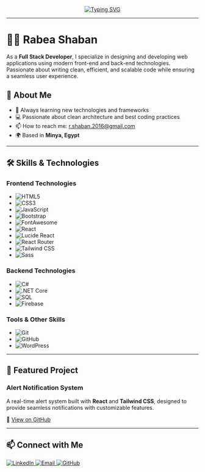 <p align="center">
  <a href="https://git.io/typing-svg">
    <img src="https://readme-typing-svg.demolab.com?font=Fira+Code&pause=1000&width=435&lines=Rabea+Shaban+-+Full+Stack+Developer;Building+scalable+web+applications;Always+learning+new+technologies" alt="Typing SVG" />
  </a>
</p>

---

# 👨‍💻 Rabea Shaban

As a **Full Stack Developer**, I specialize in designing and developing web applications using modern front-end and back-end technologies. Passionate about writing clean, efficient, and scalable code while ensuring a seamless user experience.

## 🚀 About Me
- 🌱 Always learning new technologies and frameworks
- 💻 Passionate about clean architecture and best coding practices
- 📫 How to reach me: [r.shaban.2016@gmail.com](mailto:r.shaban.2016@gmail.com)
- 🌍 Based in **Minya, Egypt**

---

## 🛠️ Skills & Technologies

### **Frontend Technologies**
- ![HTML5](https://img.shields.io/badge/HTML5-%23E34F26.svg?style=for-the-badge&logo=html5&logoColor=white)
- ![CSS3](https://img.shields.io/badge/CSS3-%231572B6.svg?style=for-the-badge&logo=css3&logoColor=white)
- ![JavaScript](https://img.shields.io/badge/JavaScript-%23F7DF1E.svg?style=for-the-badge&logo=javascript&logoColor=black)
- ![Bootstrap](https://img.shields.io/badge/Bootstrap-%237952B3.svg?style=for-the-badge&logo=bootstrap&logoColor=white)
- ![FontAwesome](https://img.shields.io/badge/Font_Awesome-%23339AF0.svg?style=for-the-badge&logo=fontawesome&logoColor=white)
- ![React](https://img.shields.io/badge/React-%2361DAFB.svg?style=for-the-badge&logo=react&logoColor=black)
- ![Lucide React](https://img.shields.io/badge/Lucide_React-%23F05E5E.svg?style=for-the-badge&logo=lucidereact&logoColor=white)
- ![React Router](https://img.shields.io/badge/React_Router-%23CA4245.svg?style=for-the-badge&logo=reactrouter&logoColor=white)
- ![Tailwind CSS](https://img.shields.io/badge/Tailwind_CSS-%2306B6D4.svg?style=for-the-badge&logo=tailwindcss&logoColor=white)
- ![Sass](https://img.shields.io/badge/Sass-%23CC6699.svg?style=for-the-badge&logo=sass&logoColor=white)

### **Backend Technologies**
- ![C#](https://img.shields.io/badge/C%23-%23239120.svg?style=for-the-badge&logo=csharp&logoColor=white)
- ![.NET Core](https://img.shields.io/badge/.NET_Core-%235C2D91.svg?style=for-the-badge&logo=dotnet&logoColor=white)
- ![SQL](https://img.shields.io/badge/SQL-%230075C0.svg?style=for-the-badge&logo=sqlite&logoColor=white)
- ![Firebase](https://img.shields.io/badge/Firebase-%23FFCA28.svg?style=for-the-badge&logo=firebase&logoColor=black)

### **Tools & Other Skills**
- ![Git](https://img.shields.io/badge/Git-%23F05032.svg?style=for-the-badge&logo=git&logoColor=white)
- ![GitHub](https://img.shields.io/badge/GitHub-%23181717.svg?style=for-the-badge&logo=github&logoColor=white)
- ![WordPress](https://img.shields.io/badge/WordPress-%2321759B.svg?style=for-the-badge&logo=wordpress&logoColor=white)

---

## 📌 Featured Project
### Alert Notification System
A real-time alert system built with **React** and **Tailwind CSS**, designed to provide seamless notifications with customizable features.

🔗 [View on GitHub](https://github.com/rabeashaban/alert-system)

---

## 📫 Connect with Me
<p align="left">
  <a href="https://www.linkedin.com/in/rabea-shaban/" target="_blank">
    <img src="https://img.shields.io/badge/LinkedIn-%230077B5.svg?style=for-the-badge&logo=linkedin&logoColor=white" alt="LinkedIn">
  </a>
  <a href="mailto:r.shaban.2016@gmail.com">
    <img src="https://img.shields.io/badge/Gmail-D14836?style=for-the-badge&logo=gmail&logoColor=white" alt="Email">
  </a>
  <a href="https://github.com/rabeashaban" target="_blank">
    <img src="https://img.shields.io/badge/GitHub-181717?style=for-the-badge&logo=github&logoColor=white" alt="GitHub">
  </a>
</p>
